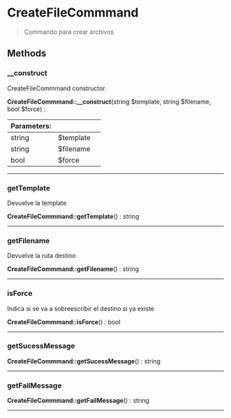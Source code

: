 
                                                                                                                                            
    
# CreateFileCommmand


> Commando para crear archivos
>
> 








## Methods

### __construct
CreateFileCommmand constructor.


**CreateFileCommmand::__construct**(string $template, string $filename, bool $force) : 


|Parameters: | | |
| --- | --- | --- |
|string |$template |  |
|string |$filename |  |
|bool |$force |  |

---


### getTemplate
Devuelve la template


**CreateFileCommmand::getTemplate**() : string



---


### getFilename
Devuelve la ruta destino


**CreateFileCommmand::getFilename**() : string



---


### isForce
Indica si se va a sobreescribir el destino si ya existe


**CreateFileCommmand::isForce**() : bool



---


### getSucessMessage



**CreateFileCommmand::getSucessMessage**() : string



---


### getFailMessage



**CreateFileCommmand::getFailMessage**() : string



---


                                                                                                                                                                                                                                                                                                                                                                                                            
    
                                                                                                                                                                                                                                                                             
                